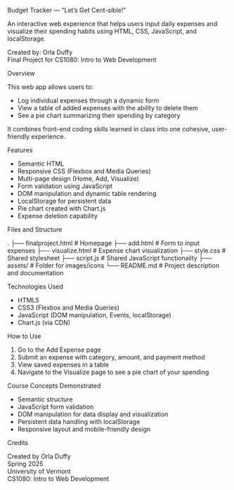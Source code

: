 Budget Tracker — “Let’s Get Cent-sible!”

An interactive web experience that helps users input daily expenses and visualize their spending habits using HTML, CSS, JavaScript, and localStorage.

Created by: Orla Duffy  
Final Project for CS1080: Intro to Web Development

Overview

This web app allows users to:
- Log individual expenses through a dynamic form
- View a table of added expenses with the ability to delete them
- See a pie chart summarizing their spending by category

It combines front-end coding skills learned in class into one cohesive, user-friendly experience.

Features

- Semantic HTML
- Responsive CSS (Flexbox and Media Queries)
- Multi-page design (Home, Add, Visualize)
- Form validation using JavaScript
- DOM manipulation and dynamic table rendering
- LocalStorage for persistent data
- Pie chart created with Chart.js
- Expense deletion capability

Files and Structure


.
├── finalproject.html       # Homepage
├── add.html                # Form to input expenses
├── visualize.html          # Expense chart visualization
├── style.css               # Shared stylesheet
├── script.js               # Shared JavaScript functionality
├── assets/                 # Folder for images/icons
└── README.md               # Project description and documentation


Technologies Used

- HTML5  
- CSS3 (Flexbox and Media Queries)  
- JavaScript (DOM manipulation, Events, localStorage)  
- Chart.js (via CDN)

How to Use

1. Go to the Add Expense page
2. Submit an expense with category, amount, and payment method
3. View saved expenses in a table
4. Navigate to the Visualize page to see a pie chart of your spending

Course Concepts Demonstrated

- Semantic structure
- JavaScript form validation
- DOM manipulation for data display and visualization
- Persistent data handling with localStorage
- Responsive layout and mobile-friendly design

Credits

Created by Orla Duffy  
Spring 2025  
University of Vermont  
CS1080: Intro to Web Development

